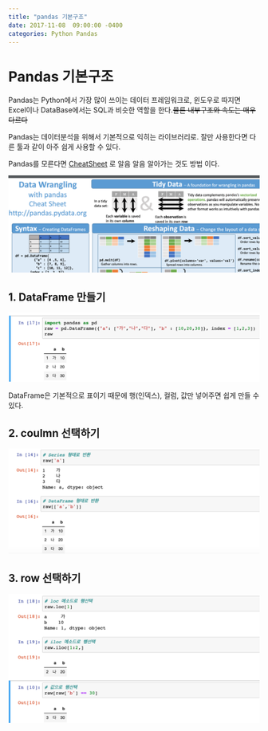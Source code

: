 ```yaml
---
title: "pandas 기본구조"
date: 2017-11-08  09:00:00 -0400
categories: Python Pandas
---
```



# Pandas 기본구조

Pandas는  Python에서 가장 많이 쓰이는 데이터 프레임워크로, 윈도우로 따지면 Excel이나 DataBase에서는 SQL과 비슷한 역할을 한다.~~물론 내부구조와 속도는 매우 다르다~~

Pandas는 데이터분석을 위해서 기본적으로 익히는 라이브러리로. 잘만 사용한다면 다른 툴과 같이 아주 쉽게 사용할 수 있다.

Pandas를 모른다면 [CheatSheet](https://pandas.pydata.org/Pandas_Cheat_Sheet.pdf)
로 알음 알음 알아가는 것도 방법 이다.

![Cheatsheet](2019-11-09-18-34-06.png)


## 1. DataFrame 만들기

![pic2](2019-11-09-20-51-28.png)

DataFrame은 기본적으로 표이기 때문에 행(인덱스), 컬럼, 값만 넣어주면 쉽게 만들 수 있다.

## 2. coulmn 선택하기

![pic3](2019-11-09-20-51-58.png)

## 3. row  선택하기


![pic4](2019-11-09-20-53-14.png)